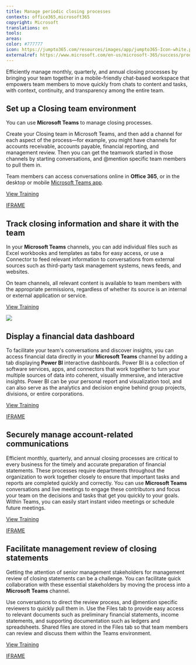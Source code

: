 ```yaml
---
title: Manage periodic closing processes
contexts: office365,microsoft365
copyright: Microsoft
translations: en
tools: 
areas: 
color: #777777
icon: https://jumpto365.com/resources/images/app/jumpto365-Icon-white.png
externalref: https://www.microsoft.com/en-us/microsoft-365/success/productivitylibrary/manage-periodic-closing-processes
---
```

Efficiently manage monthly, quarterly, and annual closing processes by bringing your team together in a mobile-friendly chat-based workspace that empowers team members to move quickly from chats to content and tasks, with context, continuity, and transparency among the entire team.


## Set up a Closing team environment

You can use **Microsoft Teams** to manage closing processes.

Create your Closing team in Microsoft Teams, and then add a channel for each aspect of the process—for example, you might have channels for accounts receivable, accounts payable, financial reporting, and management review. Then you can get the teamwork started in those channels by starting conversations, and @mention specific team members to pull them in.

Team members can access conversations online in **Office 365**, or in the desktop or mobile [Microsoft Teams app](https://teams.microsoft.com/downloads "Microsoft Teams app").

[View Training](https://support.office.com/article/Microsoft-Teams-Quick-Start-422bf3aa-9ae8-46f1-83a2-e65720e1a34d)

[IFRAME](https://www.microsoft.com/en-us/videoplayer/embed/RE1US09)

## Track closing information and share it with the team

In your **Microsoft Teams** channels, you can add individual files such as Excel workbooks and templates as tabs for easy access, or use a Connector to feed relevant information to conversations from external sources such as third-party task management systems, news feeds, and websites.

On team channels, all relevant content is available to team members with the appropriate permissions, regardless of whether its source is an internal or external application or service.

[View Training](https://support.office.com/article/Apps-services-and-plugins-in-Microsoft-Teams-cc1fba57-9900-4634-8306-2360a40c665b)

![](http://img-prod-cms-rt-microsoft-com.akamaized.net/cms/api/am/imageFileData/RE1YrxF?ver=6585)

## Display a financial data dashboard

To facilitate your team's conversations and discover insights, you can access financial data directly in your **Microsoft Teams** channel by adding a tab displaying **Power BI** interactive dashboards. Power BI is a collection of software services, apps, and connectors that work together to turn your multiple sources of data into coherent, visually immersive, and interactive insights. Power BI can be your personal report and visualization tool, and can also serve as the analytics and decision engine behind group projects, divisions, or entire corporations.

[View Training](https://powerbi.microsoft.com/guided-learning)

[IFRAME](https://www.microsoft.com/en-us/videoplayer/embed/RE1UK8Y)

## Securely manage account-related communications

Efficient monthly, quarterly, and annual closing processes are critical to every business for the timely and accurate preparation of financial statements. These processes require departments throughout the organization to work together closely to ensure that important tasks and reports are completed quickly and correctly. You can use **Microsoft Teams** conversations and live meetings to engage these contributors and focus your team on the decisions and tasks that get you quickly to your goals. Within Teams, you can easily start instant video meetings or schedule future meetings.

[View Training](https://support.office.com/article/Meetings-and-calling-d92432d5-dd0f-4d17-8f69-06096b6b48a8)

[IFRAME](https://www.microsoft.com/en-us/videoplayer/embed/RE1UCnc)

## Facilitate management review of closing statements

Getting the attention of senior management stakeholders for management review of closing statements can be a challenge. You can facilitate quick collaboration with these essential stakeholders by moving the process into a **Microsoft** **Teams** channel.

Use conversations to direct the review process, and @mention specific reviewers to quickly pull them in. Use the Files tab to provide easy access to relevant documents such as preliminary financial statements, income statements, and supporting documentation such as ledgers and spreadsheets. Shared files are stored in the Files tab so that team members can review and discuss them within the Teams environment.

[View Training](https://support.office.com/article/Video-Productive-conversations-99d33aaa-0743-47c6-a476-eb0a24abcb7e)

[IFRAME](https://www.microsoft.com/en-us/videoplayer/embed/RE1UCoT)


